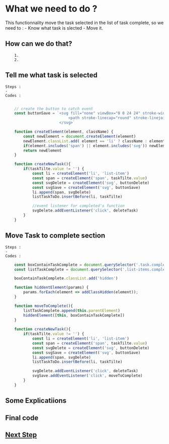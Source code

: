 # What we need to do ?

This functionnality move the task selected in the list of task complete, so we need to :
    - Know what task is slected
    - Move it.

## How can we do that?

        1.  
        2. 

## Tell me what task is selected

    Steps :
    - 
    Codes :

```js

    // create the button to catch event
    const buttonSave = `<svg fill="none" viewBox="0 0 24 24" stroke-width="1.5" stroke="currentColor" aria-hidden="true" class="svg save">
                            <path stroke-linecap="round" stroke-linejoin="round" d="M4.5 12.75l6 6 9-13.5"></path>
                        </svg>`

    function createElement(element, className) {
        const newElement = document.createElement(element)
        newElement.classList.add( element == 'li' ? className : element)
        if(element.includes('span') || element.includes('svg')) newElement.innerHTML = className
        return newElement
    }

    function createNewTask(){
        if(taskTilte.value != '') {
            const li = createElement('li', 'list-item')
            const span = createElement('span', taskTilte.value)
            const svgDelete = createElement('svg', buttonDelete)
            const svgSave = createElement('svg', buttonSave)
            li.append(span, svgDelete)
            listTaskToDo.insertBefore(li, taskTilte)

            //event listener for completed's function
            svgDelete.addEventListener('click', deleteTask)
        }
    }
```

## Move Task to complete section

    Steps :
    - 
    Codes :

```js
    const boxContainTaskComplete = document.querySelector('.task.complete')
    const listTaskComplete = document.querySelector('.list-items.complete')

    boxContainTaskComplete.classList.add('hidden')

    function hiddentElement(params) {
        params.forEach(element => addClassHidden(element));
    }

    function moveToComplete(){
        listTaskComplete.append(this.parentElement)
        hiddenElement([this, boxContainTaskComplete])
    }
    
    function createNewTask(){
        if(taskTilte.value != '') {
            const li = createElement('li', 'list-item')
            const span = createElement('span', taskTilte.value)
            const svgDelete = createElement('svg', buttonDelete)
            const svgSave = createElement('svg', buttonSave)
            li.append(span, svgDelete)
            listTaskToDo.insertBefore(li, taskTilte)

            svgDelete.addEventListener('click', deleteTask)
            svgSave.addEventListener('click', moveToComplete)
        }
    }
```

## Some Explicatiions

## Final code

## [Next Step](editTask.md)
